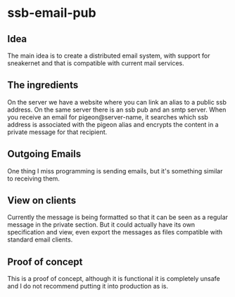 # ssb-email-pub

## Idea
The main idea is to create a distributed email system, with support for sneakernet and that is compatible with current mail services.

## The ingredients
On the server we have a website where you can link an alias to a public ssb address. On the same server there is an ssb pub and an smtp server. When you receive an email for pigeon@server-name, it searches which ssb address is associated with the pigeon alias and encrypts the content in a private message for that recipient.

## Outgoing Emails
One thing I miss programming is sending emails, but it's something similar to receiving them.

## View on clients
Currently the message is being formatted so that it can be seen as a regular message in the private section. But it could actually have its own specification and view, even export the messages as files compatible with standard email clients.

## Proof of concept
This is a proof of concept, although it is functional it is completely unsafe and I do not recommend putting it into production as is.
